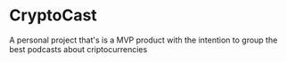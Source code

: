 # CryptoCast
A personal project that's is a MVP product with the intention to group the best podcasts about criptocurrencies
